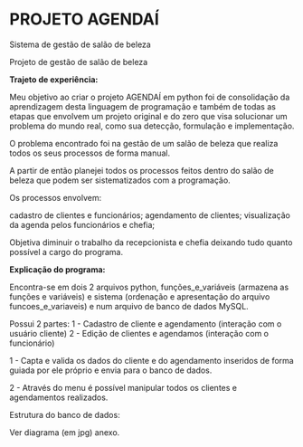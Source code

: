 # PROJETO AGENDAÍ
 Sistema de gestão de salão de beleza
 
 Projeto de gestão de salão de beleza

**Trajeto de experiência:**

Meu objetivo ao criar o projeto AGENDAÍ em python foi de consolidação da aprendizagem desta linguagem de programação e também de todas as etapas que envolvem um projeto original e do zero que visa solucionar um problema do mundo real, como sua detecção, formulação e implementação.

O problema encontrado foi na gestão de um salão de beleza que realiza todos os seus processos de forma manual.

A partir de então planejei todos os processos feitos dentro do salão de beleza que podem ser sistematizados com a programação.

Os processos envolvem:

cadastro de clientes e funcionários;
agendamento de clientes;
visualização da agenda pelos funcionários e chefia;

Objetiva diminuir o trabalho da recepcionista e chefia deixando tudo quanto possível a cargo do programa.

**Explicação do programa:**

Encontra-se em dois 2 arquivos python, funções_e_variáveis (armazena as funções e variáveis) e sistema (ordenação e apresentação do arquivo funcoes_e_variaveis) e num arquivo de banco de dados MySQL.

Possui 2 partes: 1 - Cadastro de cliente e agendamento (interação com o usuário cliente) 2 - Edição de clientes e agendamos (interação com o funcionário)

1 - Capta e valida os dados do cliente e do agendamento inseridos de forma guiada por ele próprio e envia para o banco de dados.

2 - Através do menu é possível manipular todos os clientes e agendamentos realizados.

Estrutura do banco de dados:

Ver diagrama (em jpg) anexo.
